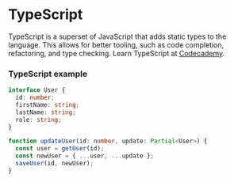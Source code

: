 # TypeScript

TypeScript is a superset of JavaScript that adds static types to the language. This allows for better tooling, such as code completion, refactoring, and type checking. Learn TypeScript at [Codecademy](https://www.codecademy.com/learn/learn-typescript).

### TypeScript example

```typescript
interface User {
  id: number;
  firstName: string;
  lastName: string;
  role: string;
}

function updateUser(id: number, update: Partial<User>) {
  const user = getUser(id);
  const newUser = { ...user, ...update };
  saveUser(id, newUser);
}
```
